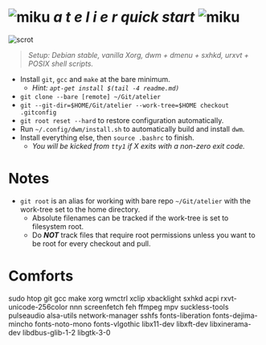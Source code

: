 [scrot]: https://i.imgur.com/VkmRvWr.png
[miku]: https://i.imgur.com/Nr7HV9a.png
# ![miku] _a t e l i e r quick start_ ![miku]
![scrot]
> _Setup: Debian stable, vanilla Xorg, dwm + dmenu + sxhkd, urxvt + POSIX shell scripts._
* Install `git`, `gcc` and `make` at the bare minimum.
	* _Hint: `apt-get install $(tail -4 readme.md)`_
* `git clone --bare [remote] ~/Git/atelier`
* `git --git-dir=$HOME/Git/atelier --work-tree=$HOME checkout .gitconfig`
* `git root reset --hard` to restore configuration automatically.
* Run `~/.config/dwm/install.sh` to automatically build and install `dwm`.
* Install everything else, then `source .bashrc` to finish.
	* _You will be kicked from `tty1` if X exits with a non-zero exit code._

# Notes
* `git root` is an alias for working with bare repo `~/Git/atelier` with the work-tree set to the home directory.
	* Absolute filenames can be tracked if the work-tree is set to filesystem root.
	* Do _**NOT**_ track files that require root permissions unless you want to be root for every checkout and pull.

# Comforts
sudo htop git gcc make xorg wmctrl xclip xbacklight sxhkd acpi rxvt-unicode-256color nnn
screenfetch feh ffmpeg mpv suckless-tools pulseaudio alsa-utils network-manager sshfs
fonts-liberation fonts-dejima-mincho fonts-noto-mono fonts-vlgothic
libx11-dev libxft-dev libxinerama-dev libdbus-glib-1-2 libgtk-3-0
